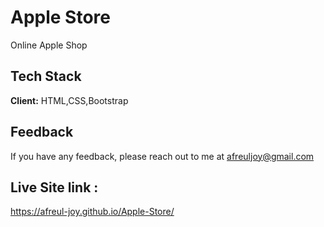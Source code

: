 
# Apple Store 
Online Apple Shop



## Tech Stack

**Client:** HTML,CSS,Bootstrap


  
## Feedback

If you have any feedback, please reach out to me at afreuljoy@gmail.com

  
## Live Site link : 

https://afreul-joy.github.io/Apple-Store/

  